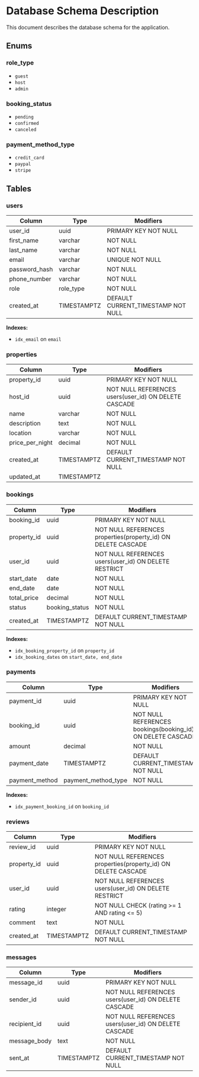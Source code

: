 # Database Schema Description

This document describes the database schema for the application.

## Enums

### role_type
- `guest`
- `host`
- `admin`

### booking_status
- `pending`
- `confirmed`
- `canceled`

### payment_method_type
- `credit_card`
- `paypal`
- `stripe`

## Tables

### users

| Column        | Type           | Modifiers                     |
| ------------- | -------------- | ----------------------------- |
| user_id       | uuid           | PRIMARY KEY NOT NULL          |
| first_name    | varchar        | NOT NULL                      |
| last_name     | varchar        | NOT NULL                      |
| email         | varchar        | UNIQUE NOT NULL               |
| password_hash | varchar        | NOT NULL                      |
| phone_number  | varchar        | NOT NULL                      |
| role          | role_type      | NOT NULL                      |
| created_at    | TIMESTAMPTZ    | DEFAULT CURRENT_TIMESTAMP NOT NULL |

**Indexes:**
- `idx_email` on `email`

### properties

| Column        | Type           | Modifiers                     |
| ------------- | -------------- | ----------------------------- |
| property_id   | uuid           | PRIMARY KEY NOT NULL          |
| host_id       | uuid           | NOT NULL REFERENCES users(user_id) ON DELETE CASCADE |
| name          | varchar        | NOT NULL                      |
| description   | text           | NOT NULL                      |
| location      | varchar        | NOT NULL                      |
| price_per_night| decimal        | NOT NULL                      |
| created_at    | TIMESTAMPTZ    | DEFAULT CURRENT_TIMESTAMP NOT NULL |
| updated_at    | TIMESTAMPTZ    |                               |

### bookings

| Column     | Type        | Modifiers                                  |
| ---------- | ----------- | ------------------------------------------ |
| booking_id | uuid        | PRIMARY KEY NOT NULL                       |
| property_id| uuid        | NOT NULL REFERENCES properties(property_id) ON DELETE CASCADE |
| user_id    | uuid        | NOT NULL REFERENCES users(user_id) ON DELETE RESTRICT |
| start_date | date        | NOT NULL                                   |
| end_date   | date        | NOT NULL                                   |
| total_price| decimal     | NOT NULL                                   |
| status     | booking_status| NOT NULL                                   |
| created_at | TIMESTAMPTZ | DEFAULT CURRENT_TIMESTAMP NOT NULL        |


**Indexes:**
- `idx_booking_property_id` on `property_id`
- `idx_booking_dates` on `start_date, end_date`

### payments

| Column       | Type              | Modifiers                               |
| ------------ | ----------------- | --------------------------------------- |
| payment_id  | uuid              | PRIMARY KEY NOT NULL                    |
| booking_id  | uuid              | NOT NULL REFERENCES bookings(booking_id) ON DELETE CASCADE |
| amount      | decimal           | NOT NULL                                |
| payment_date| TIMESTAMPTZ       | DEFAULT CURRENT_TIMESTAMP NOT NULL     |
| payment_method| payment_method_type| NOT NULL                                |

**Indexes:**
- `idx_payment_booking_id` on `booking_id`

### reviews

| Column    | Type     | Modifiers                                  |
| --------- | -------- | ------------------------------------------ |
| review_id | uuid     | PRIMARY KEY NOT NULL                       |
| property_id| uuid     | NOT NULL REFERENCES properties(property_id) ON DELETE CASCADE |
| user_id   | uuid     | NOT NULL REFERENCES users(user_id) ON DELETE RESTRICT |
| rating    | integer  | NOT NULL CHECK (rating >= 1 AND rating <= 5) |
| comment   | text     | NOT NULL                                   |
| created_at| TIMESTAMPTZ| DEFAULT CURRENT_TIMESTAMP NOT NULL        |

### messages

| Column       | Type        | Modifiers                                  |
| ------------ | ----------- | ------------------------------------------ |
| message_id | uuid        | PRIMARY KEY NOT NULL                       |
| sender_id  | uuid        | NOT NULL REFERENCES users(user_id) ON DELETE CASCADE |
| recipient_id| uuid        | NOT NULL REFERENCES users(user_id) ON DELETE CASCADE |
| message_body| text        | NOT NULL                                   |
| sent_at    | TIMESTAMPTZ | DEFAULT CURRENT_TIMESTAMP NOT NULL        |
